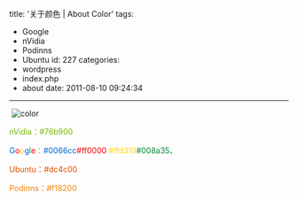 title: '关于颜色 | About Color'
tags:
  - Google
  - nVidia
  - Podinns
  - Ubuntu
id: 227
categories:
  - wordpress
  - index.php
  - about
date: 2011-08-10 09:24:34
---

 ![](http://localhostr.com/file/v2c4zhp/colorcloud3.png "color")

<span style="color: #76b900;">nVidia：#76b900</span>

<span style="color: #4d90fe;"><span style="color: #0066cc;">G</span><span style="color: #ff0000;">o</span><span style="color: #ffd319;">o</span><span style="color: #0066cc;">g</span><span style="color: #008a35;">l</span><span style="color: #ff0000;">e</span>：<span style="color: #0066cc;">#0066cc</span><span style="color: #ff0000;">#ff0000</span> <span style="color: #ffd319;">#ffd319</span></span><span class="Apple-style-span" style="color: #008a35;">#008a35、</span>

<span style="color: #dc4c00;">Ubuntu：#dc4c00</span>

<span style="color: #f18200;">Podinns：#f18200</span>